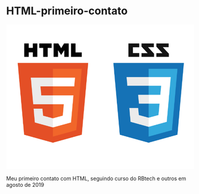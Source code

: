 # HTML-primeiro-contato
<img src="html-css.png"/>

Meu primeiro  contato com HTML, seguindo curso do RBtech e outros em agosto  de 2019
